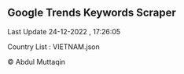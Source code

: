 

## Google Trends Keywords Scraper 
 
Last Update 24-12-2022 , 17:26:05

Country List :
VIETNAM.json



© Abdul Muttaqin 
